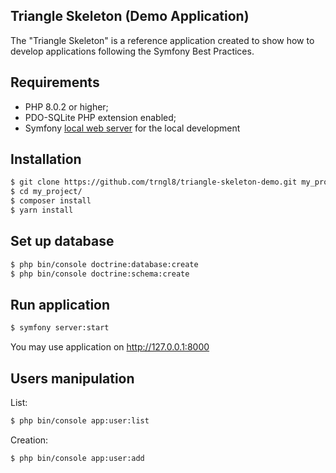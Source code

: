 ## Triangle Skeleton (Demo Application) 

The "Triangle Skeleton" is a reference application created to show how
to develop applications following the Symfony Best Practices.

Requirements
------------

* PHP 8.0.2 or higher;
* PDO-SQLite PHP extension enabled;
* Symfony [local web server](https://symfony.com/doc/current/setup/symfony_server.html) 
for the local development 



Installation
------------

```bash
$ git clone https://github.com/trngl8/triangle-skeleton-demo.git my_project
$ cd my_project/
$ composer install 
$ yarn install
```

## Set up database
```bash
$ php bin/console doctrine:database:create 
$ php bin/console doctrine:schema:create
```

## Run application
```bash
$ symfony server:start
```

You may use application on http://127.0.0.1:8000

Users manipulation
--------
List:
```bash
$ php bin/console app:user:list 
```


Creation:
```bash
$ php bin/console app:user:add 
```
